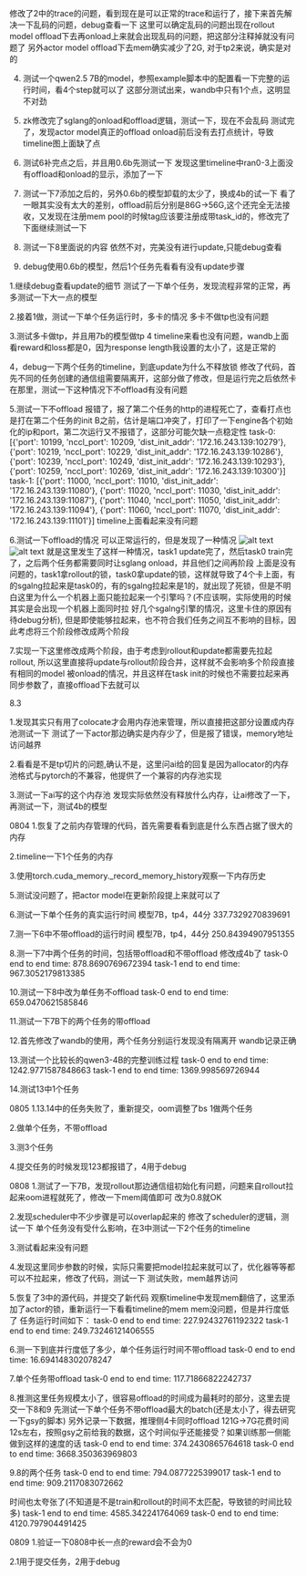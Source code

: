 修改了2中的trace的问题，看到现在是可以正常的trace和运行了，接下来首先解决一下乱码的问题，debug查看一下
这里可以确定乱码的问题出现在rollout model offload下去再onload上来就会出现乱码的问题，把这部分注释掉就没有问题了
另外actor model offload下去mem确实减少了2G, 对于tp2来说，确实是对的

4. 测试一个qwen2.5 7B的model，参照example脚本中的配置看一下完整的运行时间，看4个step就可以了
这部分测试出来，wandb中只有1个点，这明显不对劲

6. zk修改完了sglang的onload和offload逻辑，测试一下，现在不会乱码
测试完了，发现actor model真正的offload onload前后没有去打点统计，导致timeline图上面缺了点

7. 测试6补完点之后，并且用0.6b先测试一下
发现这里timeline中ran0-3上面没有offload和onload的显示，添加了一下

8. 测试一下7添加之后的，另外0.6b的模型卸载的太少了，换成4b的试一下
看了一眼其实没有太大的差别，offload前后分别是86G->56G,这个还完全无法接收，又发现在注册mem pool的时候tag应该要注册成带task_id的，修改完了下面继续测试一下

9. 测试一下8里面说的内容
依然不对，完美没有进行update,只能debug查看

10. debug使用0.6b的模型，然后1个任务先看看有没有update步骤


1.继续debug查看update的细节
测试了一下单个任务，发现流程非常的正常，再多测试一下大一点的模型

2.接着1做，测试一下单个任务运行时，多卡的情况
多卡不做tp也没有问题

3.测试多卡做tp，并且用7b的模型做tp 4
timeline来看也没有问题，wandb上面看reward和loss都是0，因为response length我设置的太小了，这是正常的

4，debug一下两个任务的timeline，到底update为什么不释放锁
修改了代码，首先不同的任务创建的通信组需要隔离开，这部分做了修改，但是运行完之后依然卡在那里，测试一下这种情况下不offload有没有问题

5.测试一下不offload
报错了，报了第二个任务的http的进程死亡了，查看打点也是打在第二个任务的init B之前，估计是端口冲突了，打印了一下engine各个初始化的ip和port，第二次运行又不报错了，这部分可能欠缺一点稳定性
task-0: [{'port': 10199, 'nccl_port': 10209, 'dist_init_addr': '172.16.243.139:10279'}, {'port': 10219, 'nccl_port': 10229, 'dist_init_addr': '172.16.243.139:10286'}, {'port': 10239, 'nccl_port': 10249, 'dist_init_addr': '172.16.243.139:10293'}, {'port': 10259, 'nccl_port': 10269, 'dist_init_addr': '172.16.243.139:10300'}]
task-1: [{'port': 11000, 'nccl_port': 11010, 'dist_init_addr': '172.16.243.139:11080'}, {'port': 11020, 'nccl_port': 11030, 'dist_init_addr': '172.16.243.139:11087'}, {'port': 11040, 'nccl_port': 11050, 'dist_init_addr': '172.16.243.139:11094'}, {'port': 11060, 'nccl_port': 11070, 'dist_init_addr': '172.16.243.139:11101'}]
timeline上面看起来没有问题

6.测试一下offload的情况
可以正常运行的，但是发现了一种情况
![alt text](image.png)
![alt text](image-1.png)
就是这里发生了这样一种情况，task1 update完了，然后task0 train完了，之后两个任务都需要同时让sglang onload，并且他们之间再阶段
上面是没有问题的，task1拿rollout的锁，task0拿update的锁，这样就导致了4个卡上面，有的sgalng拉起来是task0的，有的sgalng拉起来是1的，就出现了死锁，但是不明白这里为什么一个机器上面只能拉起来一个引擎吗？(不应该啊，实际使用的时候其实是会出现一个机器上面同时拉
好几个sgalng引擎的情况，这里卡住的原因有待debug分析), 但是即使能够拉起来，也不符合我们任务之间互不影响的目标，因此考虑将三个阶段修改成两个阶段

7.实现一下这里修改成两个阶段，由于考虑到rollout和update都需要先拉起rollout, 所以这里直接将update与rollout阶段合并，这样就不会影响多个阶段直接有相同的model 被onload的情况，并且这样在task init的时候也不需要拉起来再同步参数了，直接offload下去就可以



8.3

1.发现其实只有用了colocate才会用内存池来管理，所以直接把这部分设置成内存池测试一下
测试了一下actor那边确实是内存少了，但是报了错误，memory地址访问越界

2.看看是不是tp切片的问题,确认不是，这里问ai给的回复是因为allocator的内存池格式与pytorch的不兼容，他提供了一个兼容的内存池实现

3.测试一下ai写的这个内存池
发现实际依然没有释放什么内存，让ai修改了一下，再测试一下，测试4b的模型


0804
1.恢复了之前内存管理的代码，首先需要看看到底是什么东西占据了很大的内存

2.timeline一下1个任务的内存

3.使用torch.cuda_memory._record_memory_history观察一下内存历史

5.测试没问题了，把actor model在更新阶段提上来就可以了

6.测试一下单个任务的真实运行时间
模型7B，tp4，44分
337.7329270839691

7.测一下6中不带offload的运行时间
模型7B，tp4，44分
250.84394907951355

8.测一下7中两个任务的时间，包括带offload和不带offload
修改成4b了
task-0 end to end time: 878.8690769672394
task-1 end to end time: 967.3052179813385


10.测试一下8中改为单任务不offload
task-0 end to end time: 659.0470621585846


11.测试一下7B下的两个任务的带offload


12.首先修改了wandb的使用，两个任务分别运行发现没有隔离开
wandb记录正确


13.测试一个比较长的qwen3-4B的完整训练过程
task-0 end to end time: 1242.9771587848663
task-1 end to end time: 1369.998569726944

14.测试13中1个任务


0805
1.13.14中的任务失败了，重新提交，oom调整了bs
1做两个任务

2.做单个任务，不带offload

3.测3个任务

4.提交任务的时候发现123都报错了，4用于debug



0808
1.测试了一下7B，发现rollout那边通信组初始化有问题，问题来自rollout拉起来oom进程就死了，修改一下mem阈值即可
改为0.8就OK

2.发现scheduler中不少步骤是可以overlap起来的
修改了scheduler的逻辑，测试一下
单个任务没有受什么影响，在3中测试一下2个任务的timeline

3.测试看起来没有问题

4.发现这里同步参数的时候，实际只需要把model拉起来就可以了，优化器等等都可以不拉起来，修改了代码，测试一下
测试失败，mem越界访问

5.恢复了3中的源代码，并提交了新代码
观察timeline中发现mem翻倍了，这里添加了actor的锁，重新运行一下看看timeline的mem
mem没问题，但是并行度低了
任务运行时间如下：
task-0 end to end time: 227.92432761192322
task-1 end to end time: 249.73246121406555

6.测一下到底并行度低了多少，单个任务运行时间不带offload
task-0 end to end time: 16.694148302078247

7.单个任务带offload
task-0 end to end time: 117.71866822242737

8.推测这里任务规模太小了，很容易offload的时间成为最耗时的部分，这里去提交一下8和9
先测试一下单个任务不带offload最大的batch(还是太小了，得去研究一下gsy的脚本)
另外记录一下数据，推理侧4卡同时offload 121G->7G花费时间12s左右，按照gsy之前给我的数据，这个时间似乎还能接受？如果训练那一侧能做到这样的速度的话
task-0 end to end time: 374.2430865764618
task-0 end to end time: 3668.350363969803

9.8的两个任务
task-0 end to end time: 794.0877225399017
task-1 end to end time: 909.2117083072662

时间也太夸张了(不知道是不是train和rollout的时间不太匹配，导致锁的时间比较多)
task-1 end to end time: 4585.342241764069
task-0 end to end time: 4120.797904491425



0809
1.验证一下0808中长一点的reward会不会为0

2.1用于提交任务，2用于debug